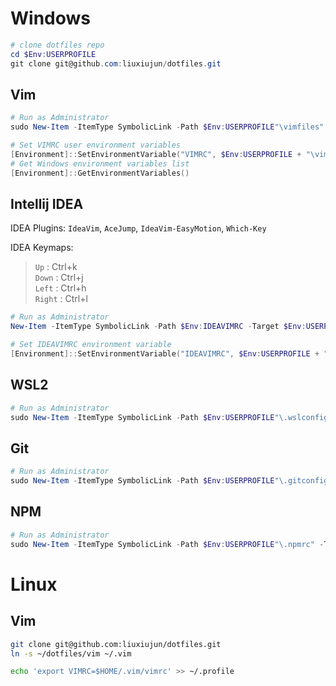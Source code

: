 # Windows
``` powershell
# clone dotfiles repo
cd $Env:USERPROFILE
git clone git@github.com:liuxiujun/dotfiles.git 
```

## Vim 
``` powershell
# Run as Administrator
sudo New-Item -ItemType SymbolicLink -Path $Env:USERPROFILE"\vimfiles" -Target $Env:USERPROFILE"\dotfiles\vim"

# Set VIMRC user environment variables
[Environment]::SetEnvironmentVariable("VIMRC", $Env:USERPROFILE + "\vimfiles\vimrc", "User")
# Get Windows environment variables list
[Environment]::GetEnvironmentVariables()
```

## Intellij IDEA
IDEA Plugins:
`IdeaVim`, `AceJump`, `IdeaVim-EasyMotion`, `Which-Key`

IDEA Keymaps: 
> `Up`      :   Ctrl+k  
> `Down`    :   Ctrl+j  
> `Left`    :   Ctrl+h  
> `Right`   :   Ctrl+l  

``` powershell
# Run as Administrator
New-Item -ItemType SymbolicLink -Path $Env:IDEAVIMRC -Target $Env:USERPROFILE"\dotfiles\.ideavimrc"

# Set IDEAVIMRC environment variable
[Environment]::SetEnvironmentVariable("IDEAVIMRC", $Env:USERPROFILE + "\.ideavimrc", "User")
```

## WSL2
``` powershell
# Run as Administrator
sudo New-Item -ItemType SymbolicLink -Path $Env:USERPROFILE"\.wslconfig" -Target $Env:USERPROFILE"\dotfiles\.wslconfig"
```

## Git
``` powershell
# Run as Administrator
sudo New-Item -ItemType SymbolicLink -Path $Env:USERPROFILE"\.gitconfig" -Target $Env:USERPROFILE"\dotfiles\.gitconfig"
```

## NPM
``` powershell
# Run as Administrator
sudo New-Item -ItemType SymbolicLink -Path $Env:USERPROFILE"\.npmrc" -Target $Env:USERPROFILE"\dotfiles\.npmrc"
```

# Linux
## Vim
``` bash
git clone git@github.com:liuxiujun/dotfiles.git
ln -s ~/dotfiles/vim ~/.vim 

echo 'export VIMRC=$HOME/.vim/vimrc' >> ~/.profile
```

